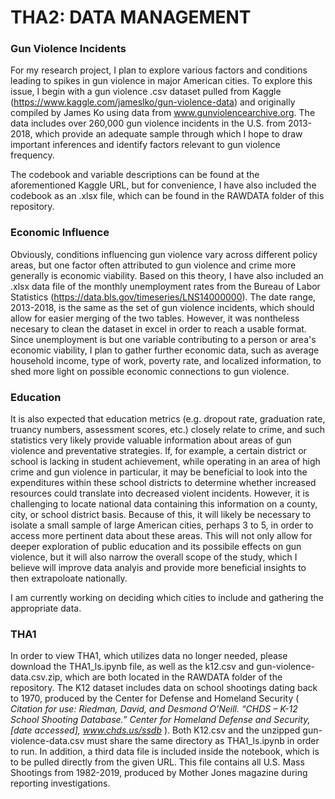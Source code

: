 # THA2: DATA MANAGEMENT

### Gun Violence Incidents

For my research project, I plan to explore various factors and conditions leading to spikes in gun violence in major American cities. To explore this issue, I begin with a gun violence .csv dataset pulled from Kaggle (https://www.kaggle.com/jameslko/gun-violence-data) and originally compiled by James Ko using data from www.gunviolencearchive.org. The data includes over 260,000 gun violence incidents in the U.S. from 2013-2018, which provide an adequate sample through which I hope to draw important inferences and identify factors relevant to gun violence frequency. 

The codebook and variable descriptions can be found at the aforementioned Kaggle URL, but for convenience, I have also included the codebook as an .xlsx file, which can be found in the RAWDATA folder of this repository.

### Economic Influence

Obviously, conditions influencing gun violence vary across different policy areas, but one factor often attributed to gun violence and crime more generally is economic viability. Based on this theory, I have also included an .xlsx data file of the monthly unemployment rates from the Bureau of Labor Statistics (https://data.bls.gov/timeseries/LNS14000000). The date range, 2013-2018, is the same as the set of gun violence incidents, which should allow for easier merging of the two tables. However, it was nontheless necesary to clean the dataset in excel in order to reach a usable format. Since unemployment is but one variable contributing to a person or area's economic viability, I plan to gather further economic data, such as average household income, type of work, poverty rate, and localized information, to shed more light on possible economic connections to gun violence.

### Education

It is also expected that education metrics (e.g. dropout rate, graduation rate, truancy numbers, assessment scores, etc.) closely relate to crime, and such statistics very likely provide valuable information about areas of gun violence and preventative strategies. If, for example, a certain district or school is lacking in student achievement, while operating in an area of high crime and gun violence in particular, it may be beneficial to look into the expenditures within these school districts to determine whether increased resources could translate into decreased violent incidents. However, it is challenging to locate national data containing this information on a county, city, or school district basis. Because of this, it will likely be necessary to isolate a small sample of large American cities, perhaps 3 to 5, in order to access more pertinent data about these areas. This will not only allow for deeper exploration of public education and its possibile effects on gun violence, but it will also narrow the overall scope of the study, which I believe will improve data analyis and provide more beneficial insights to then extrapoloate nationally. 

I am currently working on deciding which cities to include and gathering the appropriate data.

### THA1

In order to view THA1, which utilizes data no longer needed, please download the THA1_ls.ipynb file, as well as the k12.csv and gun-violence-data.csv.zip, which are both located in the RAWDATA folder of the repository. The K12 dataset includes data on school shootings dating back to 1970, produced by the Center for Defense and Homeland Security (<i> Citation for use: Riedman, David, and Desmond O’Neill. “CHDS – K-12 School Shooting Database.” Center for Homeland Defense and Security, [date accessed], www.chds.us/ssdb </i>). Both K12.csv and the unzipped gun-violence-data.csv must share the same directory as THA1_ls.ipynb in order to run. In addition, a third data file is included inside the notebook, which is to be pulled directly from the given URL. This file contains all U.S. Mass Shootings from 1982-2019, produced by Mother Jones magazine during reporting investigations.
